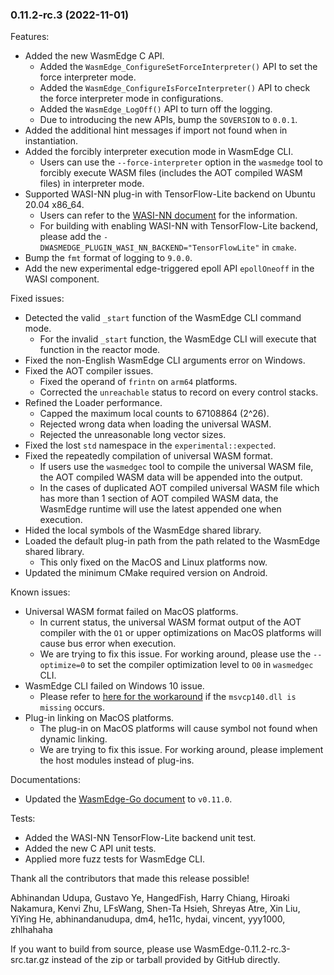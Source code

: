 ### 0.11.2-rc.3 (2022-11-01)

Features:

* Added the new WasmEdge C API.
  * Added the `WasmEdge_ConfigureSetForceInterpreter()` API to set the force interpreter mode.
  * Added the `WasmEdge_ConfigureIsForceInterpreter()` API to check the force interpreter mode in configurations.
  * Added the `WasmEdge_LogOff()` API to turn off the logging.
  * Due to introducing the new APIs, bump the `SOVERSION` to `0.0.1`.
* Added the additional hint messages if import not found when in instantiation.
* Added the forcibly interpreter execution mode in WasmEdge CLI.
  * Users can use the `--force-interpreter` option in the `wasmedge` tool to forcibly execute WASM files (includes the AOT compiled WASM files) in interpreter mode.
* Supported WASI-NN plug-in with TensorFlow-Lite backend on Ubuntu 20.04 x86_64.
  * Users can refer to the [WASI-NN document](https://wasmedge.org/book/en/write_wasm/rust/wasinn.html) for the information.
  * For building with enabling WASI-NN with TensorFlow-Lite backend, please add the `-DWASMEDGE_PLUGIN_WASI_NN_BACKEND="TensorFlowLite"` in `cmake`.
* Bump the `fmt` format of logging to `9.0.0`.
* Add the new experimental edge-triggered epoll API `epollOneoff` in the WASI component.

Fixed issues:

* Detected the valid `_start` function of the WasmEdge CLI command mode.
  * For the invalid `_start` function, the WasmEdge CLI will execute that function in the reactor mode.
* Fixed the non-English WasmEdge CLI arguments error on Windows.
* Fixed the AOT compiler issues.
  * Fixed the operand of `frintn` on `arm64` platforms.
  * Corrected the `unreachable` status to record on every control stacks.
* Refined the Loader performance.
  * Capped the maximum local counts to 67108864 (2^26).
  * Rejected wrong data when loading the universal WASM.
  * Rejected the unreasonable long vector sizes.
* Fixed the lost `std` namespace in the `experimental::expected`.
* Fixed the repeatedly compilation of universal WASM format.
  * If users use the `wasmedgec` tool to compile the universal WASM file, the AOT compiled WASM data will be appended into the output.
  * In the cases of duplicated AOT compiled universal WASM file which has more than 1 section of AOT compiled WASM data, the WasmEdge runtime will use the latest appended one when execution.
* Hided the local symbols of the WasmEdge shared library.
* Loaded the default plug-in path from the path related to the WasmEdge shared library.
  * This only fixed on the MacOS and Linux platforms now.
* Updated the minimum CMake required version on Android.

Known issues:

* Universal WASM format failed on MacOS platforms.
  * In current status, the universal WASM format output of the AOT compiler with the `O1` or upper optimizations on MacOS platforms will cause bus error when execution.
  * We are trying to fix this issue. For working around, please use the `--optimize=0` to set the compiler optimization level to `O0` in `wasmedgec` CLI.
* WasmEdge CLI failed on Windows 10 issue.
  * Please refer to [here for the workaround](https://github.com/WasmEdge/WasmEdge/issues/1559) if the `msvcp140.dll is missing` occurs.
* Plug-in linking on MacOS platforms.
  * The plug-in on MacOS platforms will cause symbol not found when dynamic linking.
  * We are trying to fix this issue. For working around, please implement the host modules instead of plug-ins.

Documentations:

* Updated the [WasmEdge-Go document](https://wasmedge.org/book/en/sdk/go/ref.html) to `v0.11.0`.

Tests:

* Added the WASI-NN TensorFlow-Lite backend unit test.
* Added the new C API unit tests.
* Applied more fuzz tests for WasmEdge CLI.

Thank all the contributors that made this release possible!

Abhinandan Udupa, Gustavo Ye, HangedFish, Harry Chiang, Hiroaki Nakamura, Kenvi Zhu, LFsWang, Shen-Ta Hsieh, Shreyas Atre, Xin Liu, YiYing He, abhinandanudupa, dm4, he11c, hydai, vincent, yyy1000, zhlhahaha

If you want to build from source, please use WasmEdge-0.11.2-rc.3-src.tar.gz instead of the zip or tarball provided by GitHub directly.

